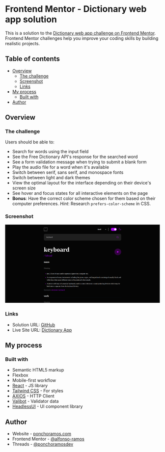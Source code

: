 # Frontend Mentor - Dictionary web app solution

This is a solution to the [Dictionary web app challenge on Frontend Mentor](https://www.frontendmentor.io/challenges/dictionary-web-app-h5wwnyuKFL). Frontend Mentor challenges help you improve your coding skills by building realistic projects. 

## Table of contents

- [Overview](#overview)
  - [The challenge](#the-challenge)
  - [Screenshot](#screenshot)
  - [Links](#links)
- [My process](#my-process)
  - [Built with](#built-with)
- [Author](#author)


## Overview

### The challenge

Users should be able to:

- Search for words using the input field
- See the Free Dictionary API's response for the searched word
- See a form validation message when trying to submit a blank form
- Play the audio file for a word when it's available
- Switch between serif, sans serif, and monospace fonts
- Switch between light and dark themes
- View the optimal layout for the interface depending on their device's screen size
- See hover and focus states for all interactive elements on the page
- **Bonus**: Have the correct color scheme chosen for them based on their computer preferences. _Hint_: Research `prefers-color-scheme` in CSS.

### Screenshot

![](https://github.com/alfonso-ramos/dictionaryApp-RTS/blob/main/public/assets/screenshot.png?raw=true)


### Links

- Solution URL: [GitHub](https://github.com/alfonso-ramos/dictionaryApp-RTS)
- Live Site URL: [Dictionary App](https://dictionaryapprts.netlify.app/)

## My process

### Built with

- Semantic HTML5 markup
- Flexbox
- Mobile-first workflow
- [React](https://reactjs.org/) - JS library
- [Tailwind CSS](https://tailwindcss.com/) - For styles
- [AXIOS](https://axios-http.com/es/) - HTTP Client
- [Valibot](https://valibot.dev/) - Validator data
- [HeadlessUI](https://headlessui.com/) - UI component library


## Author

- Website - [ponchoramos.com](https://www.ponchoramos.com)
- Frontend Mentor - [@alfonso-ramos](https://www.frontendmentor.io/profile/alfonso-ramos)
- Threads - [@ponchoramosdev](https://www.threads.net/@ponchoramosdev?hl=es-la)




